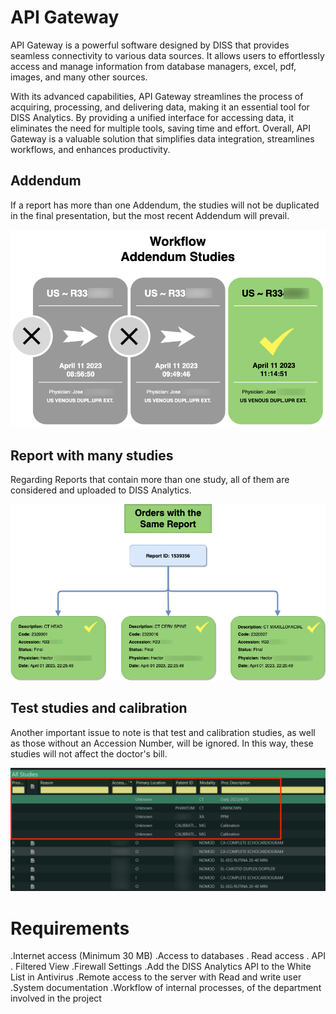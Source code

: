 # API Gateway

API Gateway is a powerful software designed by DISS that provides seamless connectivity to various data sources. It allows users to effortlessly access and manage information from database managers, excel, pdf, images, and many other sources. 

With its advanced capabilities, API Gateway streamlines the process of acquiring, processing, and delivering data, making it an essential tool for DISS Analytics. By providing a unified interface for accessing data, it eliminates the need for multiple tools, saving time and effort. Overall, API Gateway is a valuable solution that simplifies data integration, streamlines workflows, and enhances productivity.

## Addendum

If a report has more than one Addendum, the studies will not be duplicated in the final presentation, but the most recent Addendum will prevail.

<img src="_media/Addendum.png" alt="Addendum" class="img-responsive">

## Report with many studies

Regarding Reports that contain more than one study, all of them are considered and uploaded to DISS Analytics.

<img src="_media/WithMoreThan.png" alt="Addendum" class="img-responsive">

## Test studies and calibration

Another important issue to note is that test and calibration studies, as well as those without an Accession Number, will be ignored. In this way, these studies will not affect the doctor's bill.

<img src="_media/Test.png" alt="Addendum" class="img-responsive">

# Requirements

.Internet access (Minimum 30 MB)
.Access to databases
      . Read access
      . API
      . Filtered View
.Firewall Settings
.Add the DISS Analytics API to the White List in Antivirus
.Remote access to the server with Read and write user
.System documentation
.Workflow of internal processes, of the department involved in the project